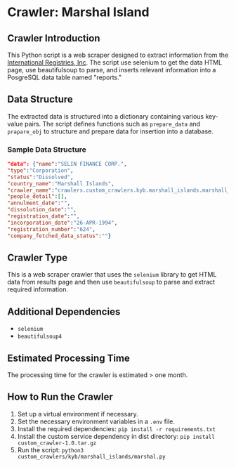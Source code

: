 # Crawler: Marshal Island

## Crawler Introduction
This Python script is a web scraper designed to extract information from the [International Registries, Inc](https://resources.register-iri.com/CorpEntity/Corporate/Search;jsessionid=O7WVV7PGl1k0IqYBIGeZejLrPpWynsHLSTZWBF1ZKKQ6DUca5S45!1226456621). The script use selenium to get the data HTML page, use beautifulsoup to parse, and inserts relevant information into a PosgreSQL data table named "reports."

## Data Structure
The extracted data is structured into a dictionary containing various key-value pairs. The script defines functions such as `prepare_data` and `prapare_obj` to structure and prepare data for insertion into a database.

### Sample Data Structure
```json
"data": {"name":"SELIN FINANCE CORP.",
"type":"Corporation",
"status":"Dissolved",
"country_name":"Marshall Islands",
"crawler_name":"crawlers.custom_crawlers.kyb.marshall_islands.marshall_islands_kyb",
"people_detail":[],
"annulment_date":"",
"dissolution_date":"",
"registration_date":"",
"incorporation_date":"26-APR-1994",
"registration_number":"624",
"company_fetched_data_status":""}
```

## Crawler Type
This is a web scraper crawler that uses the `selenium` library to get HTML data from results page and then use `beautifulsoup` to parse and extract required information.

## Additional Dependencies
- `selenium`
- `beautifulsoup4`

## Estimated Processing Time
The processing time for the crawler is estimated > one month.

## How to Run the Crawler
1. Set up a virtual environment if necessary.
2. Set the necessary environment variables in a `.env` file.
3. Install the required dependencies: `pip install -r requirements.txt`
4. Install the custom service dependency in dist directory: `pip install custom_crawler-1.0.tar.gz` 
5. Run the script: `python3 custom_crawlers/kyb/marshall_islands/marshal.py`
